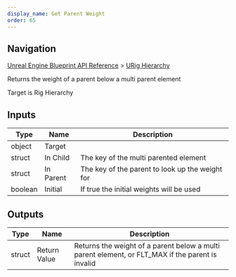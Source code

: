 ```yaml
---
display_name: Get Parent Weight
order: 65
---
```

## Navigation

[Unreal Engine Blueprint API Reference](https://dev.epicgames.com/documentation/en-us/unreal-engine/BlueprintAPI) > [URig Hierarchy](https://dev.epicgames.com/documentation/en-us/unreal-engine/BlueprintAPI/URigHierarchy)

Returns the weight of a parent below a multi parent element

Target is Rig Hierarchy

## Inputs

| Type | Name | Description |
| --- | --- | --- |
| object | Target |  |
| struct | In Child | The key of the multi parented element |
| struct | In Parent | The key of the parent to look up the weight for |
| boolean | Initial | If true the initial weights will be used |

## Outputs

| Type | Name | Description |
| --- | --- | --- |
| struct | Return Value | Returns the weight of a parent below a multi parent element, or FLT_MAX if the parent is invalid |
